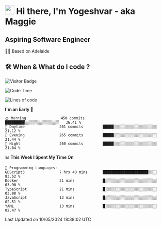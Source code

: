 <h1><img src="https://emojis.slackmojis.com/emojis/images/1531849430/4246/blob-sunglasses.gif?1531849430" width="30"/> Hi there, I'm Yogeshvar - aka Maggie</h1>

## Aspiring Software Engineer
🏂🏻  Based on Adelaide 

## 🛠 When & What do I code ?  

![Visitor Badge](https://visitor-badge.feriirawann.repl.co?username=yogeshvar&repo=yogeshvar&label=Visitors&style=plastic&color=%23457BFF&contentType=svg)

<!--START_SECTION:waka-->
![Code Time](http://img.shields.io/badge/Code%20Time-2%2C892%20hrs%2021%20mins-blue)

![Lines of code](https://img.shields.io/badge/From%20Hello%20World%20I%27ve%20Written-4.2%20million%20lines%20of%20code-blue)

**I'm an Early 🐤** 

```text
🌞 Morning                450 commits         █████████░░░░░░░░░░░░░░░░   36.41 % 
🌆 Daytime                261 commits         █████░░░░░░░░░░░░░░░░░░░░   21.12 % 
🌃 Evening                265 commits         █████░░░░░░░░░░░░░░░░░░░░   21.44 % 
🌙 Night                  260 commits         █████░░░░░░░░░░░░░░░░░░░░   21.04 % 
```


📊 **This Week I Spent My Time On** 

```text
💬 Programming Languages: 
GDScript3                7 hrs 40 mins       █████████████████████░░░░   83.52 % 
Docker                   21 mins             █░░░░░░░░░░░░░░░░░░░░░░░░   03.90 % 
TypeScript               21 mins             █░░░░░░░░░░░░░░░░░░░░░░░░   03.88 % 
JavaScript               13 mins             █░░░░░░░░░░░░░░░░░░░░░░░░   02.51 % 
YAML                     13 mins             █░░░░░░░░░░░░░░░░░░░░░░░░   02.47 % 
```


 Last Updated on 10/05/2024 18:38:02 UTC
<!--END_SECTION:waka-->
